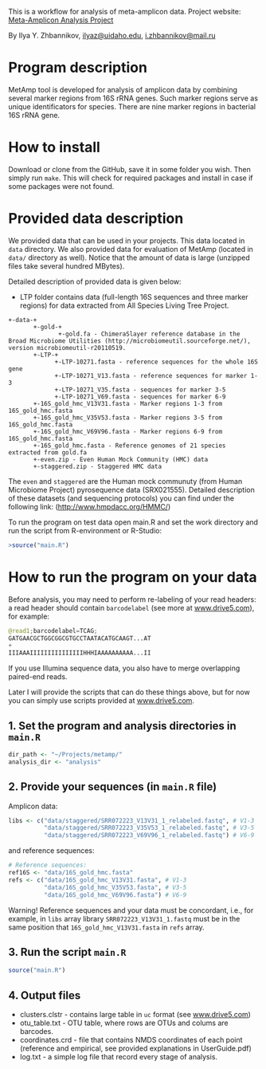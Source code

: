 This is a workflow for analysis of meta-amplicon data. Project website: [Meta-Amplicon Analysis Project](http://izhbannikov.github.io/MetAmp/)

By Ilya Y. Zhbannikov, ilyaz@uidaho.edu, i.zhbannikov@mail.ru

# Program description

MetAmp tool is developed for analysis of amplicon data by combining several marker regions from 16S rRNA genes.
Such marker regions serve as unique identificators for species. There are nine marker regions in bacterial 
16S rRNA gene.

# How to install

Download or clone from the GitHub, save it in some folder you wish. Then simply run ```make```. 
This will check for required packages and install in case if some packages were not found.

# Provided data description

We provided data that can be used in your projects. This data located in ```data``` directory.
We also provided data for evaluation of MetAmp (located in ```data/``` directory as well). 
Notice that the amount of data is large (unzipped files take several hundred MBytes). 

Detailed description of provided data is given below:

* LTP folder contains data (full-length 16S sequences and three marker regions) for
data extracted from All Species Living Tree Project.

```
+-data-+
	   +-gold-+
	   		  +-gold.fa - ChimeraSlayer reference database in the Broad Microbiome Utilities (http://microbiomeutil.sourceforge.net/), version microbiomeutil-r20110519.
	   +-LTP-+
			 +-LTP-10271.fasta - reference sequences for the whole 16S gene
	  		 +-LTP-10271_V13.fasta - reference sequences for marker 1-3
	  		 +-LTP-10271_V35.fasta - sequences for marker 3-5
	  		 +-LTP-10271_V69.fasta - sequences for marker 6-9
	   +-16S_gold_hmc_V13V31.fasta - Marker regions 1-3 from 16S_gold_hmc.fasta
	   +-16S_gold_hmc_V35V53.fasta - Marker regions 3-5 from 16S_gold_hmc.fasta
       +-16S_gold_hmc_V69V96.fasta - Marker regions 6-9 from 16S_gold_hmc.fasta
	   +-16S_gold_hmc.fasta - Reference genomes of 21 species extracted from gold.fa
	   +-even.zip - Even Human Mock Community (HMC) data
	   +-staggered.zip - Staggered HMC data
```

The ```even``` and ```staggered``` are the Human mock communuty (from Human Microbiome Project) pyrosequence data (SRX021555).
Detailed description of these datasets (and sequencing protocols) you can find under the following link: (http://www.hmpdacc.org/HMMC/)

To run the program on test data open main.R and set the work directory and run the script from R-environment or R-Studio:

~~~R
>source("main.R")
~~~

# How to run the program on your data

Before analysis, you may need to perform re-labeling of your read headers: a read header should contain ```barcodelabel``` (see more at www.drive5.com),
for example: 

~~~Python
@read1;barcodelabel=TCAG;
GATGAACGCTGGCGGCGTGCCTAATACATGCAAGT...AT
+
IIIAAAIIIIIIIIIIIIIIIHHHIAAAAAAAAAA...II
~~~

If you use Illumina sequence data, you also have to merge overlapping paired-end reads.

Later I will provide the scripts that can do these things above, but for now you can simply use scripts provided at www.drive5.com.

## 1. Set the program and analysis directories in ```main.R```

~~~R
dir_path <- "~/Projects/metamp/"
analysis_dir <- "analysis"
~~~

## 2. Provide your sequences (in ```main.R``` file)

Amplicon data:

~~~R
libs <- c("data/staggered/SRR072223_V13V31_1_relabeled.fastq", # V1-3
          "data/staggered/SRR072223_V35V53_1_relabeled.fastq", # V3-5
          "data/staggered/SRR072223_V69V96_1_relabeled.fastq") # V6-9
~~~

and reference sequences:

~~~R
# Reference sequences:
ref16S <- "data/16S_gold_hmc.fasta"
refs <- c("data/16S_gold_hmc_V13V31.fasta", # V1-3
          "data/16S_gold_hmc_V35V53.fasta", # V3-5
          "data/16S_gold_hmc_V69V96.fasta") # V6-9
~~~

Warning! Reference sequences and your data must be concordant, i.e., for example, in ```libs``` array library ```SRR072223_V13V31_1.fastq``` 
must be in the same position that ```16S_gold_hmc_V13V31.fasta``` in ```refs``` array.

## 3. Run the script ```main.R```

~~~R
source("main.R")
~~~

## 4. Output files

* clusters.clstr - contains large table in ```uc``` format (see www.drive5.com)
* otu_table.txt - OTU table, where rows are OTUs and colums are barcodes.
* coordinates.crd - file that contains NMDS coordinates of each point (reference and empirical, see provided explanations in UserGuide.pdf)
* log.txt - a simple log file that record every stage of analysis.